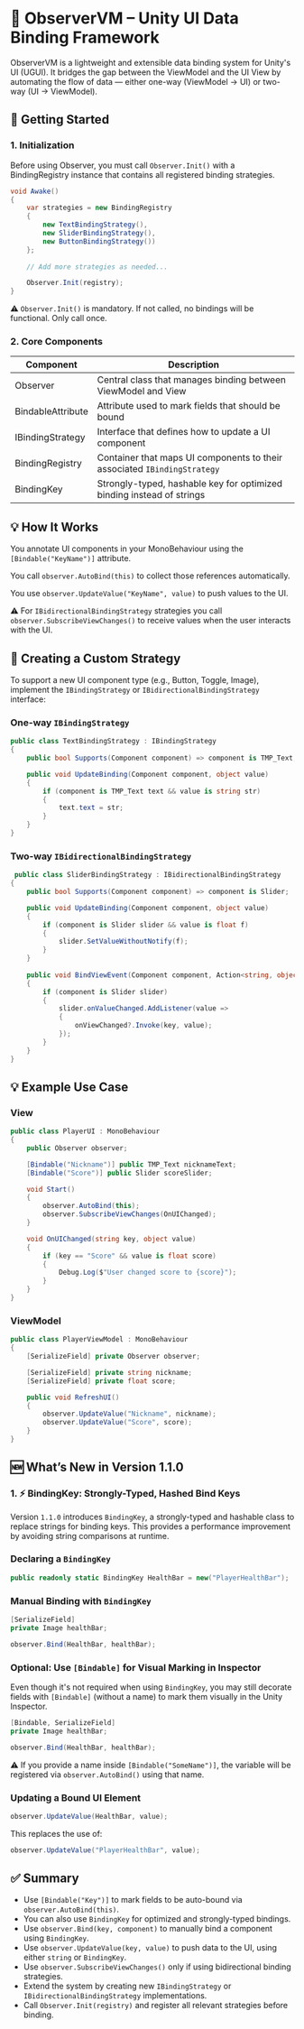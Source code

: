 # 📘 ObserverVM – Unity UI Data Binding Framework
ObserverVM is a lightweight and extensible data binding system for Unity's UI (UGUI). It bridges the gap between the ViewModel and the UI View by automating the flow of data — either one-way (ViewModel → UI) or two-way (UI → ViewModel).

## 🚀 Getting Started

### 1. Initialization

Before using Observer, you must call `Observer.Init()` with a BindingRegistry instance that contains all registered binding strategies.

```csharp
void Awake()
{
    var strategies = new BindingRegistry
    {
        new TextBindingStrategy(), 
        new SliderBindingStrategy(),
        new ButtonBindingStrategy())
    };
    
    // Add more strategies as needed...

    Observer.Init(registry);
}
```

⚠️ `Observer.Init()` is mandatory. If not called, no bindings will be functional. Only call once.

### 2. Core Components

| Component         | Description                                                              |
|-------------------|--------------------------------------------------------------------------|
| Observer          | Central class that manages binding between ViewModel and View            |
| BindableAttribute | Attribute used to mark fields that should be bound                       |
| IBindingStrategy  | Interface that defines how to update a UI component                      |
| BindingRegistry   | Container that maps UI components to their associated `IBindingStrategy` |
| BindingKey        | Strongly-typed, hashable key for optimized binding instead of strings    |


## 💡 How It Works

You annotate UI components in your MonoBehaviour using the `[Bindable("KeyName")]` attribute.

You call `observer.AutoBind(this)` to collect those references automatically.

You use `observer.UpdateValue("KeyName", value)` to push values to the UI.

⚠️ For `IBidirectionalBindingStrategy` strategies you call `observer.SubscribeViewChanges()` to receive values when the user interacts with the UI.

## 🧱 Creating a Custom Strategy

To support a new UI component type (e.g., Button, Toggle, Image), implement the `IBindingStrategy` or `IBidirectionalBindingStrategy` interface:

### One-way `IBindingStrategy`

```csharp
public class TextBindingStrategy : IBindingStrategy
{
    public bool Supports(Component component) => component is TMP_Text;

    public void UpdateBinding(Component component, object value)
    {
        if (component is TMP_Text text && value is string str)
        {
            text.text = str;
        }
    }
}
```

### Two-way `IBidirectionalBindingStrategy`

```csharp
 public class SliderBindingStrategy : IBidirectionalBindingStrategy
{
    public bool Supports(Component component) => component is Slider;

    public void UpdateBinding(Component component, object value)
    {
        if (component is Slider slider && value is float f)
        {
            slider.SetValueWithoutNotify(f);
        }
    }
        
    public void BindViewEvent(Component component, Action<string, object> onViewChanged, string key)
    {
        if (component is Slider slider)
        {
            slider.onValueChanged.AddListener(value =>
            {
                onViewChanged?.Invoke(key, value);
            });
        }
    }
}
```

## 💡 Example Use Case

### View

```csharp
public class PlayerUI : MonoBehaviour
{
    public Observer observer;

    [Bindable("Nickname")] public TMP_Text nicknameText;
    [Bindable("Score")] public Slider scoreSlider;

    void Start()
    {
        observer.AutoBind(this);
        observer.SubscribeViewChanges(OnUIChanged);
    }

    void OnUIChanged(string key, object value)
    {
        if (key == "Score" && value is float score)
        {
            Debug.Log($"User changed score to {score}");
        }
    }
}
```

### ViewModel

```csharp
public class PlayerViewModel : MonoBehaviour
{
    [SerializeField] private Observer observer;

    [SerializeField] private string nickname;
    [SerializeField] private float score;

    public void RefreshUI()
    {
        observer.UpdateValue("Nickname", nickname);
        observer.UpdateValue("Score", score);
    }
}
```

## 🆕 What’s New in Version 1.1.0

### 1. ⚡ BindingKey: Strongly-Typed, Hashed Bind Keys

Version `1.1.0` introduces `BindingKey`, a strongly-typed and hashable class to replace strings for binding keys. This provides a performance improvement by avoiding string comparisons at runtime.

### Declaring a `BindingKey`

```csharp
public readonly static BindingKey HealthBar = new("PlayerHealthBar");
```

### Manual Binding with `BindingKey`

```csharp
[SerializeField]
private Image healthBar;

observer.Bind(HealthBar, healthBar);
```

### Optional: Use `[Bindable]` for Visual Marking in Inspector

Even though it's not required when using `BindingKey`, you may still decorate fields with `[Bindable]` (without a name) to mark them visually in the Unity Inspector.

```csharp
[Bindable, SerializeField]
private Image healthBar;

observer.Bind(HealthBar, healthBar);
```

️️️️⚠️ If you provide a name inside `[Bindable("SomeName")]`, the variable will be registered via `observer.AutoBind()` using that name.

### Updating a Bound UI Element

```csharp
observer.UpdateValue(HealthBar, value);
```

This replaces the use of:

```csharp
observer.UpdateValue("PlayerHealthBar", value);
```

## ✅ Summary

- Use `[Bindable("Key")]` to mark fields to be auto-bound via `observer.AutoBind(this)`.
- You can also use `BindingKey` for optimized and strongly-typed bindings.
- Use `observer.Bind(key, component)` to manually bind a component using `BindingKey`.
- Use `observer.UpdateValue(key, value)` to push data to the UI, using either `string` or `BindingKey`.
- Use `observer.SubscribeViewChanges()` only if using bidirectional binding strategies.
- Extend the system by creating new `IBindingStrategy` or `IBidirectionalBindingStrategy` implementations.
- Call `Observer.Init(registry)` and register all relevant strategies before binding.
